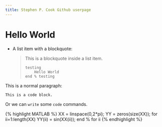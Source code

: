 ```yaml
---
title: Stephen P. Cook Github userpage
---
```


# Hello World

*   A list item with a blockquote:

    > This is a blockquote
    > inside a list item.
    >
    >     testing
    >         Hello World
    >     end % testing

This is a normal paragraph:

    This is a code block.

Or we can `write` some `code` commands.

{% highlight MATLAB %}
XX = linspace(0,2*pi);
YY = zeros(size(XX));
for ii=1:length(XX)
  YY(ii) = sin(XX(ii));
end % for ii
{% endhighlight %}
